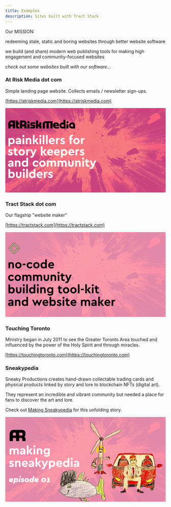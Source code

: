 ```yaml
---
title: Examples
description: Sites built with Tract Stack
---
```


Our MISSION:

redeeming stale, static and boring websites through better website software

we build (and share) modern web publishing tools for making high engagement and community-focused websites

_check out some websites built with our software..._

### At Risk Media dot com

Simple landing page website. Collects emails / newsletter sign-ups.

[https://atriskmedia.com](https://atriskmedia.com)

![At Risk Media dot com](../../../assets/atriskmedia-og.png)

### Tract Stack dot com

Our flagship "website maker"

[https://tractstack.com](https://tractstack.com)

![Tract Stack dot com](../../../assets/tractstack-og.png)

### Touching Toronto

Ministry began in July 2011 to see the Greater Toronto Area touched and influenced by the power of the Holy Spirit and through miracles.

[https://touchingtoronto.com](https://touchingtoronto.com)

### Sneakypedia

Sneaky Productions creates hand-drawn collectable trading cards and physical products linked by story and lore to blockchain NFTs (digital art).

They represent an incredible and vibrant community but needed a place for fans to discover the art and lore.

Check out [Making Sneakypedia](/examples/sneakypedia) for this unfolding story.

![Making Sneakypedia](../../../assets/sneaky-01.png)
